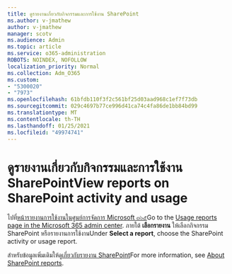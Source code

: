 ```yaml
---
title: ดูรายงานเกี่ยวกับกิจกรรมและการใช้งาน SharePoint
ms.author: v-jmathew
author: v-jmathew
manager: scotv
ms.audience: Admin
ms.topic: article
ms.service: o365-administration
ROBOTS: NOINDEX, NOFOLLOW
localization_priority: Normal
ms.collection: Adm_O365
ms.custom:
- "5300020"
- "7973"
ms.openlocfilehash: 61bfdb110f3f2c561bf25d03aad968c1ef7f73db
ms.sourcegitcommit: 029c4697b77ce996d41ca74c4fa86de1bb84bd99
ms.translationtype: MT
ms.contentlocale: th-TH
ms.lasthandoff: 01/25/2021
ms.locfileid: "49974741"
---
```

# <a name="view-reports-on-sharepoint-activity-and-usage"></a><span data-ttu-id="9331d-102">ดูรายงานเกี่ยวกับกิจกรรมและการใช้งาน SharePoint</span><span class="sxs-lookup"><span data-stu-id="9331d-102">View reports on SharePoint activity and usage</span></span>

<span data-ttu-id="9331d-103">ไปที่[หน้ารายงานการใช้งานในศูนย์การจัดการ Microsoft ๓๖๕](https://admin.microsoft.com/AdminPortal/Home)</span><span class="sxs-lookup"><span data-stu-id="9331d-103">Go to the [Usage reports page in the Microsoft 365 admin center](https://admin.microsoft.com/AdminPortal/Home).</span></span> <span data-ttu-id="9331d-104">ภายใต้ **เลือกรายงาน** ให้เลือกกิจกรรม SharePoint หรือรายงานการใช้งาน</span><span class="sxs-lookup"><span data-stu-id="9331d-104">Under **Select a report**, choose the SharePoint activity or usage report.</span></span>

<span data-ttu-id="9331d-105">สำหรับข้อมูลเพิ่มเติมให้ดู[เกี่ยวกับรายงาน SharePoint](https://go.microsoft.com/fwlink/?linkid=875240)</span><span class="sxs-lookup"><span data-stu-id="9331d-105">For more information, see [About SharePoint reports](https://go.microsoft.com/fwlink/?linkid=875240).</span></span>
